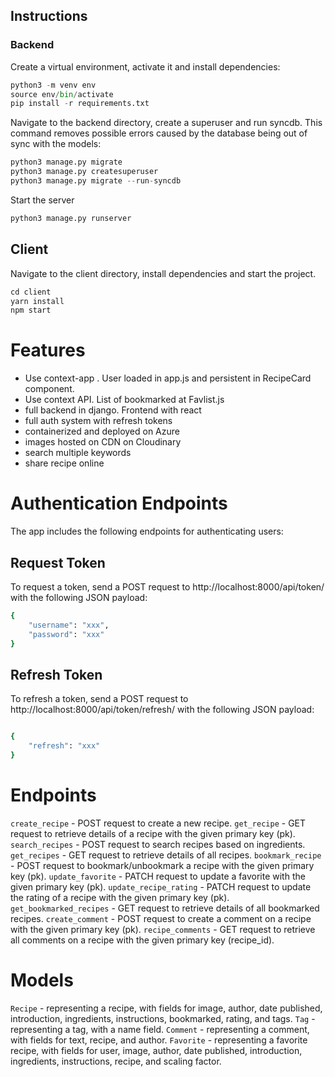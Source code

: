 ## Instructions

### Backend

Create a virtual environment, activate it and install dependencies:

```python
python3 -m venv env
source env/bin/activate
pip install -r requirements.txt
```

Navigate to the backend directory, create a superuser and run syncdb. This command removes possible errors caused by the database being out of sync with the models:

```python
python3 manage.py migrate
python3 manage.py createsuperuser
python3 manage.py migrate --run-syncdb
```
Start the server

```python
python3 manage.py runserver
```

## Client

Navigate to the client directory, install dependencies and start the project.

```python
cd client
yarn install
npm start
```

# Features

- Use context-app . User loaded in app.js and persistent in RecipeCard component.
- Use context API. List of bookmarked at Favlist.js
- full backend in django. Frontend with react
- full auth system with refresh tokens
- containerized and deployed on Azure
- images hosted on CDN on Cloudinary
- search multiple keywords
- share recipe online

# Authentication Endpoints
The app includes the following endpoints for authenticating users:

## Request Token
To request a token, send a POST request to http://localhost:8000/api/token/ with the following JSON payload:

```bash
{
    "username": "xxx",
    "password": "xxx"
}

```
## Refresh Token

To refresh a token, send a POST request to http://localhost:8000/api/token/refresh/ with the following JSON payload:

```bash

{
    "refresh": "xxx"
}
```

# Endpoints

`create_recipe` - POST request to create a new recipe.
`get_recipe` - GET request to retrieve details of a recipe with the given primary key (pk).
`search_recipes` - POST request to search recipes based on ingredients.
`get_recipes` - GET request to retrieve details of all recipes.
`bookmark_recipe` - POST request to bookmark/unbookmark a recipe with the given primary key (pk).
`update_favorite` - PATCH request to update a favorite with the given primary key (pk).
`update_recipe_rating` - PATCH request to update the rating of a recipe with the given primary key (pk).
`get_bookmarked_recipes` - GET request to retrieve details of all bookmarked recipes.
`create_comment` - POST request to create a comment on a recipe with the given primary key (pk).
`recipe_comments` - GET request to retrieve all comments on a recipe with the given primary key (recipe_id).

# Models

`Recipe` - representing a recipe, with fields for image, author, date published, introduction, ingredients, instructions, bookmarked, rating, and tags.
`Tag` - representing a tag, with a name field.
`Comment` - representing a comment, with fields for text, recipe, and author.
`Favorite` - representing a favorite recipe, with fields for user, image, author, date published, introduction, ingredients, instructions, recipe, and scaling factor.

